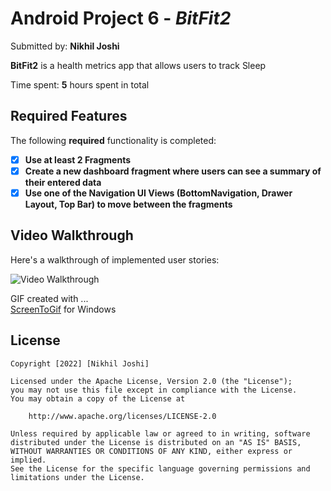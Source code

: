 # Android Project 6 - *BitFit2*

Submitted by: **Nikhil Joshi**

**BitFit2** is a health metrics app that allows users to track Sleep

Time spent: **5** hours spent in total

## Required Features

The following **required** functionality is completed:

- [X] **Use at least 2 Fragments**
- [X] **Create a new dashboard fragment where users can see a summary of their entered data**
- [X] **Use one of the Navigation UI Views (BottomNavigation, Drawer Layout, Top Bar) to move between the fragments**

## Video Walkthrough

Here's a walkthrough of implemented user stories:

<img src='https://user-images.githubusercontent.com/27730208/197317218-788253ed-b127-489d-85de-d3f09077decc.gif' title='Video Walkthrough' width='' alt='Video Walkthrough' />

GIF created with ...  
[ScreenToGif](https://www.screentogif.com/) for Windows

## License

    Copyright [2022] [Nikhil Joshi]

    Licensed under the Apache License, Version 2.0 (the "License");
    you may not use this file except in compliance with the License.
    You may obtain a copy of the License at

        http://www.apache.org/licenses/LICENSE-2.0

    Unless required by applicable law or agreed to in writing, software
    distributed under the License is distributed on an "AS IS" BASIS,
    WITHOUT WARRANTIES OR CONDITIONS OF ANY KIND, either express or implied.
    See the License for the specific language governing permissions and
    limitations under the License.
